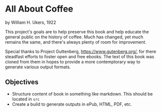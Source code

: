 # All About Coffee
 by William H. Ukers, 1922

This project's goals are to help preserve this book and help educate the general public on the history of coffee. Much has changed, yet much remains the same, and there's always plenty of room for improvement.

Special thanks to Project Guttenberg, https://www.gutenberg.org/, for there steadfast efforts to foster open and free ebooks.  The text of this book was cloned from them in hopes to provide a more contemptorary way to generate various output formats.


## Objectives
 - Structure content of book in something like markdown. This should be located in ```src```
 - Create a build to generate outputs in ePub, HTML, PDF, etc.

  


